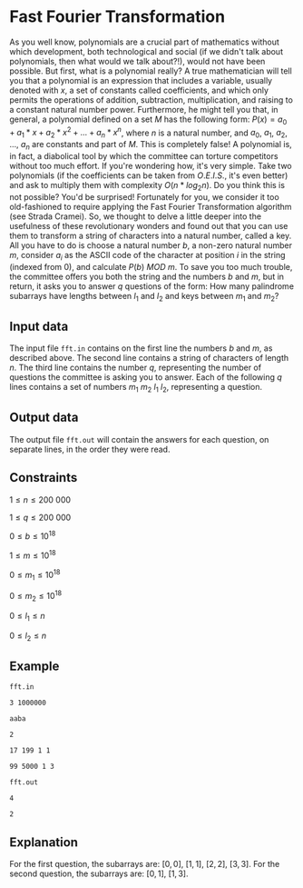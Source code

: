# Fast Fourier Transformation

As you well know, polynomials are a crucial part of mathematics without which development, both technological and social (if we didn't talk about polynomials, then what would we talk about?!), would not have been possible. But first, what is a polynomial really? A true mathematician will tell you that a polynomial is an expression that includes a variable, usually denoted with $x$, a set of constants called coefficients, and which only permits the operations of addition, subtraction, multiplication, and raising to a constant natural number power. Furthermore, he might tell you that, in general, a polynomial defined on a set $M$ has the following form: $P(x) = a_0 + a_1 * x + a_2 * x^2 + \dots + a_n * x^n$, where $n$ is a natural number, and $a_0$, $a_1$, $a_2$, $\dots$, $a_n$ are constants and part of $M$. This is completely false! A polynomial is, in fact, a diabolical tool by which the committee can torture competitors without too much effort. If you're wondering how, it's very simple. Take two polynomials (if the coefficients can be taken from $O.E.I.S.$, it's even better) and ask to multiply them with complexity $O(n * log_2 n)$. Do you think this is not possible? You'd be surprised! Fortunately for you, we consider it too old-fashioned to require applying the Fast Fourier Transformation algorithm (see Strada Cramei). So, we thought to delve a little deeper into the usefulness of these revolutionary wonders and found out that you can use them to transform a string of characters into a natural number, called a key. All you have to do is choose a natural number $b$, a non-zero natural number $m$, consider $a_i$ as the ASCII code of the character at position $i$ in the string (indexed from $0$), and calculate $P(b)$ $MOD$ $m$. To save you too much trouble, the committee offers you both the string and the numbers $b$ and $m$, but in return, it asks you to answer $q$ questions of the form: How many palindrome subarrays have lengths between $l_1$ and $l_2$ and keys between $m_1$ and $m_2$?

## Input data

The input file `fft.in` contains on the first line the numbers $b$ and $m$, as described above. The second line contains a string of characters of length $n$. The third line contains the number $q$, representing the number of questions the committee is asking you to answer. Each of the following $q$ lines contains a set of numbers $m_1$ $m_2$ $l_1$ $l_2$, representing a question.

## Output data

The output file `fft.out` will contain the answers for each question, on separate lines, in the order they were read.

## Constraints

$1 \leq n \leq 200\ 000$

$1 \leq q \leq 200\ 000$

$0 \leq b \leq 10^{18}$

$1 \leq m \leq 10^{18}$

$0 \leq m_1 \leq 10^{18}$

$0 \leq m_2 \leq 10^{18}$

$0 \leq l_1 \leq n$

$0 \leq l_2 \leq n$

## Example

`fft.in`

`3 1000000`

`aaba`

`2`

`17 199 1 1`

`99 5000 1 3`

`fft.out`

`4`

`2`

## Explanation

For the first question, the subarrays are: $[0, 0]$, $[1, 1]$, $[2, 2]$, $[3, 3]$. For the second question, the subarrays are: $[0, 1]$, $[1, 3]$.
